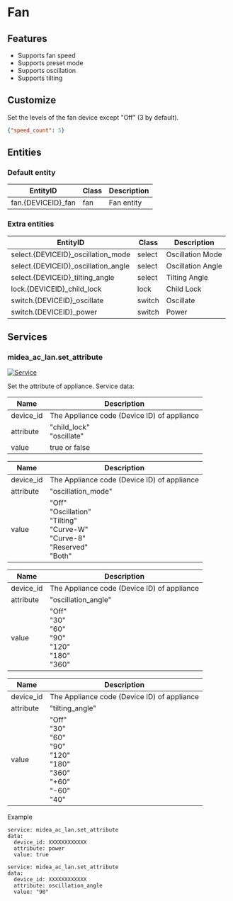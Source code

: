 # Fan
## Features
- Supports fan speed
- Supports preset mode
- Supports oscillation
- Supports tilting

## Customize

Set the levels of the fan device except "Off" (3 by default).

```json
{"speed_count": 5}
```

## Entities
### Default entity
| EntityID           | Class | Description |
|--------------------|-------|-------------|
| fan.{DEVICEID}_fan | fan   | Fan entity  |

### Extra entities

| EntityID                            | Class  | Description       |
|-------------------------------------|--------|-------------------|
| select.{DEVICEID}_oscillation_mode  | select | Oscillation Mode  |
| select.{DEVICEID}_oscillation_angle | select | Oscillation Angle |
| select.{DEVICEID}_tilting_angle     | select | Tilting Angle     |
| lock.{DEVICEID}_child_lock          | lock   | Child Lock        |
| switch.{DEVICEID}_oscillate         | switch | Oscillate         |
| switch.{DEVICEID}_power             | switch | Power             |

## Services

### midea_ac_lan.set_attribute

[![Service](https://my.home-assistant.io/badges/developer_call_service.svg)](https://my.home-assistant.io/redirect/developer_call_service/?service=midea_ac_lan.set_attribute)

Set the attribute of appliance. Service data:

| Name      | Description                                 |
|-----------|---------------------------------------------|
| device_id | The Appliance code (Device ID) of appliance |
| attribute | "child_lock"<br/>"oscillate"                |
| value     | true or false                               |

| Name      | Description                                                                                 |
|-----------|---------------------------------------------------------------------------------------------|
| device_id | The Appliance code (Device ID) of appliance                                                 |
| attribute | "oscillation_mode"                                                                          |
| value     | "Off"<br/>"Oscillation"<br/>"Tilting"<br/>"Curve-W"<br/>"Curve-8"<br/>"Reserved"<br/>"Both" |

| Name      | Description                                                    |
|-----------|----------------------------------------------------------------|
| device_id | The Appliance code (Device ID) of appliance                    |
| attribute | "oscillation_angle"                                            |
| value     | "Off"<br/>"30"<br/>"60"<br/>"90"<br/>"120"<br/>"180"<br/>"360" |

| Name      | Description                                                                                 |
|-----------|---------------------------------------------------------------------------------------------|
| device_id | The Appliance code (Device ID) of appliance                                                 |
| attribute | "tilting_angle"                                                                             |
| value     | "Off"<br/>"30"<br/>"60"<br/>"90"<br/>"120"<br/>"180"<br/>"360"<br/>"+60"<br/>"-60"<br/>"40" |

Example
```
service: midea_ac_lan.set_attribute
data:
  device_id: XXXXXXXXXXXX
  attribute: power
  value: true
```

```
service: midea_ac_lan.set_attribute
data:
  device_id: XXXXXXXXXXXX
  attribute: oscillation_angle
  value: "90"
```